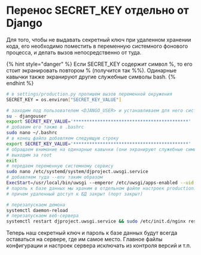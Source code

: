 # Перенос SECRET\_KEY отдельно от Django

Для того, чтобы не выдавать секретный ключ при удаленном хранении кода, его необходимо поместить в переменную системного фонового процесса, и делать вызов непосредственно от туда.

{% hint style="danger" %}
Если SECRET\_KEY содержит символ %, то его стоит экранировать повтором % \(получится так %%\). Одинарные кавычки также экранируют другие служебные символы bash.
{% endhint %}

```bash
# в settings/production.py пропишем вызов переменной окружения
SECRET_KEY = os.environ["SECRET_KEY_VALUE"]

# заходим под пользователем <DJANGO_USER> и устанавливаем для него системную переменную окружения
su - djangouser
export SECRET_KEY_VALUE='*******************************************'
# добавим его также в .bashrc
sudo nano ~/.bashrc
# в конец файла добавляем следующую строку
export SECRET_KEY_VALUE='*******************************************'
# обращаем внимание на одинарные кавычки (они экранируют служебные символы Bash)
# выходим за root
exit
# передаем переменную системному сервису
sudo nano /etc/systemd/system/djproject.uwsgi.service
# добавляем туда --env таким образом
ExecStart=/usr/local/bin/uwsgi --emperor /etc/uwsgi/apps-enabled --uid <DJANGO_USER> --env SECRET_KEY_VALUE='<value>'
# пароль к базе данных мы храним в отдельном файле настроек production.py
# причем удаленный доступ к БД закрыт (порт закрыт)

# перезапускаем демона
systemctl daemon-reload
# перезапускаем веб-сервера
systemctl restart djproject.uwsgi.service && sudo /etc/init.d/nginx restart
```

Теперь наш секретный ключ и пароль к базе данных будут всегда оставаться на сервере, где им самое место. Главное файлы конфигурации и настроек сервера исключать из контроля версий и т.п.

